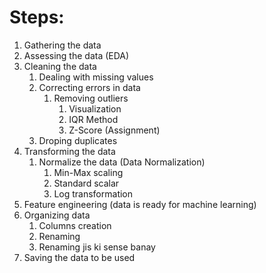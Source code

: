# Steps:
1. Gathering the data
2. Assessing the data (EDA)
3. Cleaning the data
   1. Dealing with missing values
   2. Correcting errors in data
      1. Removing outliers
         1. Visualization
         2. IQR Method
         3. Z-Score (Assignment)
   3. Droping duplicates
4. Transforming the data
   1. Normalize the data (Data Normalization)
      1. Min-Max scaling
      2. Standard scalar
      3. Log transformation
5. Feature engineering (data is ready for machine learning)
6. Organizing data
   1. Columns creation
   2. Renaming
   3. Renaming jis ki sense banay
7. Saving the data to be used